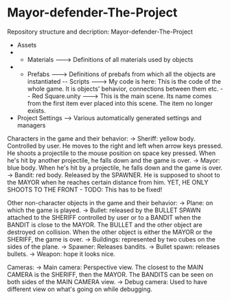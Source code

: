 # Mayor-defender-The-Project
Repository structure and decription: 
Mayor-defender-The-Project
- Assets
- - Materials
---> Definitions of all materials used by objects
- - Prefabs
---> Definitions of prebafs from which all the objects are instantiated
-- Scripts
---> My code is here: This is the code of the whole game. It is objects' behavior, connections between them etc.
-- Red Square.unity
---> This is the main scene. Its name comes from the first item ever placed into this scene. The item no longer exists.
- Project Settings
--> Various automatically generated settings and managers

Characters in the game and their behavior:
-> Sheriff: yellow body. Controlled by user. He moves to the right and left when arrow keys pressed. 
He shoots a projectile to the mouse position on space key pressed. When he's hit by another projectile, he falls down and the game is over.
-> Mayor: blue body. When he's hit by a projectile, he falls down and the game is over.
-> Bandit: red body. Released by the SPAWNER. He is supposed to shoot to the MAYOR when he reaches certain distance from him. 
YET, HE ONLY SHOOTS TO THE FRONT - TODO: This has to be fixed!

Other non-character objects in the game and their behavior:
-> Plane: on which the game is played.
-> Bullet: released by the BULLET SPAWN attached to the SHERIFF controlled by user or to a BANDIT when the BANDIT is close to the MAYOR. 
The BULLET and the other object are destroyed on collision. When the other object is either the MAYOR or the SHERIFF, the game is over.
-> Buildings: represented by two cubes on the sides of the plane.
-> Spawner: Releases bandits.
-> Bullet spawn: releases bullets.
-> Weapon: hope it looks nice.

Cameras:
-> Main camera: Perspective view. The closest to the MAIN CAMERA is the SHERIFF, then the MAYOR. 
The BANDITS can be seen on both sides of the MAIN CAMERA view.
-> Debug camera: Used to have different view on what's going on while debugging.
